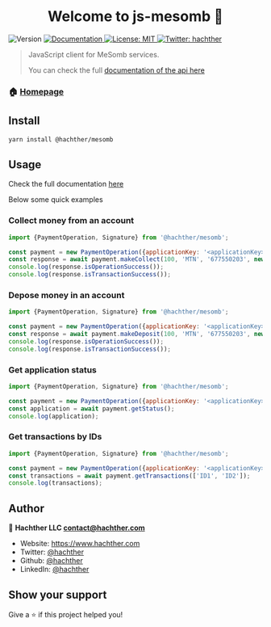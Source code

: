<h1 align="center">Welcome to js-mesomb 👋</h1>
<p>
  <img alt="Version" src="https://img.shields.io/badge/version-1.0-blue.svg?cacheSeconds=2592000" />
  <a href="https://mesomb.hachther.com/en/api/v1.1/schema/" target="_blank">
    <img alt="Documentation" src="https://img.shields.io/badge/documentation-yes-brightgreen.svg" />
  </a>
  <a href="#" target="_blank">
    <img alt="License: MIT" src="https://img.shields.io/badge/License-MIT-yellow.svg" />
  </a>
  <a href="https://twitter.com/hachther" target="_blank">
    <img alt="Twitter: hachther" src="https://img.shields.io/twitter/follow/hachther.svg?style=social" />
  </a>
</p>

> JavaScript client for MeSomb services.
> 
> You can check the full [documentation of the api here](https://mesomb.hachther.com/en/api/v1.1/schema/)

### 🏠 [Homepage](https://mesomb.com)

## Install

```sh
yarn install @hachther/mesomb
```

## Usage

Check the full documentation [here](docs.md)

Below some quick examples

### Collect money from an account

```JavaScript
import {PaymentOperation, Signature} from '@hachther/mesomb';

const payment = new PaymentOperation({applicationKey: '<applicationKey>', accessKey: '<AccessKey>', secretKey: '<SecretKey>'});
const response = await payment.makeCollect(100, 'MTN', '677550203', new Date(), Signature.nonceGenerator());
console.log(response.isOperationSuccess());
console.log(response.isTransactionSuccess());
```

### Depose money in an account

```JavaScript
import {PaymentOperation, Signature} from '@hachther/mesomb';

const payment = new PaymentOperation({applicationKey: '<applicationKey>', accessKey: '<AccessKey>', secretKey: '<SecretKey>'});
const response = await payment.makeDeposit(100, 'MTN', '677550203', new Date(), Signature.nonceGenerator());
console.log(response.isOperationSuccess());
console.log(response.isTransactionSuccess());
```

### Get application status

```JavaScript
import {PaymentOperation, Signature} from '@hachther/mesomb';

const payment = new PaymentOperation({applicationKey: '<applicationKey>', accessKey: '<AccessKey>', secretKey: '<SecretKey>'});
const application = await payment.getStatus();
console.log(application);
```

### Get transactions by IDs

```JavaScript
import {PaymentOperation, Signature} from '@hachther/mesomb';

const payment = new PaymentOperation({applicationKey: '<applicationKey>', accessKey: '<AccessKey>', secretKey: '<SecretKey>'});
const transactions = await payment.getTransactions(['ID1', 'ID2']);
console.log(transactions);
```

## Author

👤 **Hachther LLC <contact@hachther.com>**

* Website: https://www.hachther.com
* Twitter: [@hachther](https://twitter.com/hachther)
* Github: [@hachther](https://github.com/hachther)
* LinkedIn: [@hachther](https://linkedin.com/in/hachther)

## Show your support

Give a ⭐️ if this project helped you!
